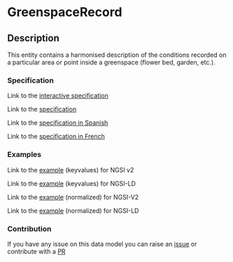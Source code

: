 # GreenspaceRecord

## Description 

This entity contains a harmonised description of the conditions recorded on a particular area or point inside a greenspace (flower bed, garden, etc.).
### Specification

Link to the [interactive specification](https://swagger.lab.fiware.org/?url=https://smart-data-models.github.io/dataModel.ParksAndGardens/GreenspaceRecord/swagger.yaml)

Link to the [specification](https://github.com/smart-data-models/dataModel.ParksAndGardens/blob/master/GreenspaceRecord/doc/spec.md)

Link to the [specification in Spanish](https://github.com/smart-data-models/dataModel.ParksAndGardens/blob/master/GreenspaceRecord/doc/spec_ES.md)

Link to the [specification in French](https://github.com/smart-data-models/dataModel.ParksAndGardens/blob/master/GreenspaceRecord/doc/spec_FR.md)
### Examples

Link to the [example](https://smart-data-models.github.io/dataModel.ParksAndGardens/GreenspaceRecord/examples/example.json) (keyvalues) for NGSI v2

Link to the [example](https://smart-data-models.github.io/dataModel.ParksAndGardens/GreenspaceRecord/examples/example.jsonld) (keyvalues) for NGSI-LD

Link to the [example](https://smart-data-models.github.io/dataModel.ParksAndGardens/GreenspaceRecord/examples/example-normalized.json) (normalized) for NGSI-V2

Link to the [example](https://smart-data-models.github.io/dataModel.ParksAndGardens/GreenspaceRecord/examples/example-normalized.jsonld) (normalized) for NGSI-LD
### Contribution

 If you have any issue on this data model you can raise an [issue](https://github.com/smart-data-models/dataModel.ParksAndGardens/issues)  or contribute with a [PR](https://github.com/smart-data-models/dataModel.ParksAndGardens/pulls)